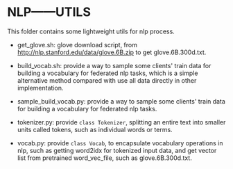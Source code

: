 # NLP——UTILS

This folder contains some lightweight utils for nlp process.

- get_glove.sh: glove download script, from http://nlp.stanford.edu/data/glove.6B.zip to get glove.6B.300d.txt.

- build_vocab.sh: provide a way to sample some clients' train data for building a vocabulary for federated nlp tasks, 
which is a simple alternative method compared with use all data directly in other implementation.

- sample_build_vocab.py: provide a way to sample some clients' train data for building a vocabulary for federated nlp tasks. 

- tokenizer.py: provide `class Tokenizer`, splitting an entire text into smaller units called tokens, such as individual words or terms.
    
- vocab.py: provide `class Vocab`, to encapsulate vocabulary operations in nlp, 
such as getting word2idx for tokenized input data, and get vector list from pretrained word_vec_file, such as glove.6B.300d.txt.